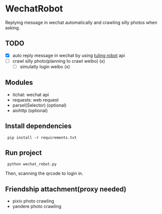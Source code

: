 # WechatRobot
 Replying message in wechat automatically and crawling silly photos when asking.

## TODO
 - [x] auto reply message in wechat by using [tuling robot]('http://www.tuling123.com/') api
 - [ ] crawl silly photo(planning to crawl weibo) (x)
   - [ ] simulatly login weibo (x)

## Modules
 - itchat: wechat api
 - requests: web request
 - parsel(Selector) (optional)
 - aiohttp (optional)

## Install dependencies
```
 pip install -r requirements.txt
```

## Run project 
```
 python wechat_robot.py
```
 Then, scanning the qrcode to login in.

## Friendship attachment(proxy needed)
 - pixiv photo crawling 
 - yandere photo crawling 